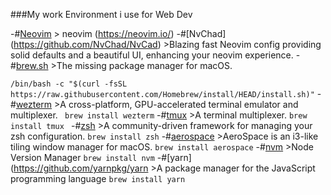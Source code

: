 ###My work Environment i use for Web Dev

-#[Neovim](https://github.com/neovim/neovim) > neovim (https://neovim.io/)
-#[NvChad] (https://github.com/NvChad/NvCad) >Blazing fast Neovim config providing solid defaults and a beautiful UI, enhancing your neovim experience.
-#[brew.sh](https://github.com/Homebrew/brew) >The missing package manager for macOS.

`/bin/bash -c "$(curl -fsSL https://raw.githubusercontent.com/Homebrew/install/HEAD/install.sh)"`
-#[wezterm](https://github.com/wez/wezterm) >A cross-platform, GPU-accelerated terminal emulator and multiplexer. ` brew install wezterm`
-#[tmux](https://github.com/tmux/tmux) >A terminal multiplexer.
`brew install tmux `
-#[zsh](https://github.com/ohmyzsh/ohmyzsh) >A community-driven framework for managing your zsh configuration.
`brew install zsh`
-#[aerospace](https://github.com/aerospace/aerospace) >AeroSpace is an i3-like tiling window manager for macOS.
`brew install aerospace`
-#[nvm](https://github.com/nvm-sh/nvm) >Node Version Manager
`brew install nvm`
-#[yarn](https://github.com/yarnpkg/yarn >A package manager for the JavaScript programming language
`brew install yarn`
